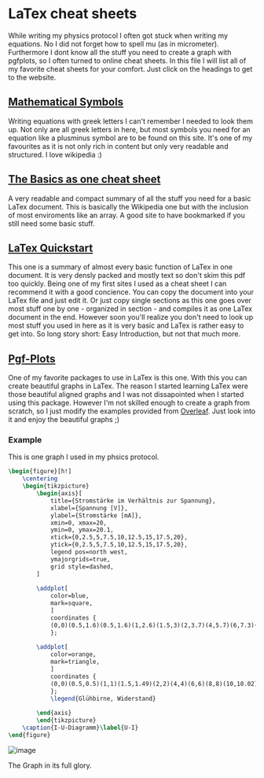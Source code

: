 # LaTex cheat sheets
While writing my physics protocol I often got stuck when writing my equations. No I did not forget how to spell mu (as in micrometer). Furthermore I dont know all the stuff you need to create a graph with pgfplots, so I often turned to online cheat sheets. In this file I will list all of my favorite cheat sheets for your comfort. Just click on the headings to get to the website.
## [Mathematical Symbols](https://en.wikipedia.org/wiki/List_of_mathematical_symbols_by_subject)
Writing equations with greek letters I can't remember I needed to look them up. Not only are all greek letters in here, but most symbols you need for an equation like a plusminus symbol are to be found on this site. It's one of my favourites as it is not only rich in content but only very readable and structured. I love wikipedia :)
## [The Basics as one cheat sheet](https://quickref.me/latex)
A very readable and compact summary of all the stuff you need for a basic LaTex document. This is basically the Wikipedia one but with the inclusion of most enviroments like an array. A good site to have bookmarked if you still need some basic stuff.
## [LaTex Quickstart](http://tug.ctan.org/info/latex-refsheet/LaTeX_RefSheet.pdf)
This one is a summary of almost every basic function of LaTex in one document. It is very densly packed and mostly text so don't skim this pdf too quickly. Being one of my first sites I used as a cheat sheet I can recommend it with a good concience. You can copy the document into your LaTex file and just edit it. Or just copy single sections as this one goes over most stuff one by one - organized in section - and compiles it as one LaTex document in the end. However soon you'll realize you don't need to look up most stuff you used in here as it is very basic and LaTex is rather easy to get into. So long story short: Easy Introduction, but not that much more.
## [Pgf-Plots](https://github.com/hengxin/cheat-sheets/blob/master/latex/latex-pgfplots-cheat-sheet.md)
One of my favorite packages to use in LaTex is this one. With this you can create beautiful graphs in LaTex. The reason I started learning LaTex were those beautiful aligned graphs and I was not dissapointed when I started using this package. However I'm not skilled enough to create a graph from scratch, so I just modify the examples provided from [Overleaf](https://www.overleaf.com/learn/latex/Pgfplots_package). Just look into it and enjoy the beautiful graphs ;)
### Example
This is one graph I used in my phsics protocol.
```latex
\begin{figure}[h!]
    \centering
    \begin{tikzpicture}
        \begin{axis}[
            title={Stromstärke im Verhältnis zur Spannung},
            xlabel={Spannung [V]},
            ylabel={Stromstärke [mA]},
            xmin=0, xmax=20,
            ymin=0, ymax=20.1,
            xtick={0,2.5,5,7.5,10,12.5,15,17.5,20},
            ytick={0,2.5,5,7.5,10,12.5,15,17.5,20},
            legend pos=north west,
            ymajorgrids=true,
            grid style=dashed,
        ]
            
        \addplot[
            color=blue,
            mark=square,
            ]
            coordinates {
            (0,0)(0.5,1.6)(0.5,1.6)(1,2.6)(1.5,3)(2,3.7)(4,5.7)(6,7.3)(8,8.8)(10,10.1)(12,11.3)(14,12.5)(16,13.6)(18,14.6)(20,15.6)
            };
    
        \addplot[
            color=orange,
            mark=triangle,
            ]
            coordinates {
            (0,0)(0.5,0.5)(1,1)(1.5,1.49)(2,2)(4,4)(6,6)(8,8)(10,10.02)(12,12.03)(14,14.04)(16,16.05)(18,18.09)(20,20.1)         
            };
            \legend{Glühbirne, Widerstand}
                
        \end{axis}
        \end{tikzpicture}
    \caption{I-U-Diagramm}\label{U-I}
\end{figure}
```
![image](https://github.com/templeosuser/latexonlinetools/assets/151489154/f47fc41f-4329-405b-b6e4-59a9db3acc0b)

The Graph in its full glory.
